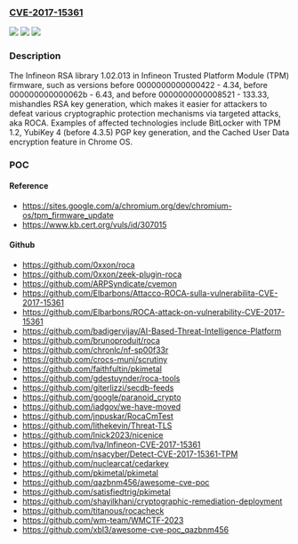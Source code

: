 ### [CVE-2017-15361](https://cve.mitre.org/cgi-bin/cvename.cgi?name=CVE-2017-15361)
![](https://img.shields.io/static/v1?label=Product&message=n%2Fa&color=blue)
![](https://img.shields.io/static/v1?label=Version&message=n%2Fa%20&color=brightgreen)
![](https://img.shields.io/static/v1?label=Vulnerability&message=n%2Fa&color=brightgreen)

### Description

The Infineon RSA library 1.02.013 in Infineon Trusted Platform Module (TPM) firmware, such as versions before 0000000000000422 - 4.34, before 000000000000062b - 6.43, and before 0000000000008521 - 133.33, mishandles RSA key generation, which makes it easier for attackers to defeat various cryptographic protection mechanisms via targeted attacks, aka ROCA. Examples of affected technologies include BitLocker with TPM 1.2, YubiKey 4 (before 4.3.5) PGP key generation, and the Cached User Data encryption feature in Chrome OS.

### POC

#### Reference
- https://sites.google.com/a/chromium.org/dev/chromium-os/tpm_firmware_update
- https://www.kb.cert.org/vuls/id/307015

#### Github
- https://github.com/0xxon/roca
- https://github.com/0xxon/zeek-plugin-roca
- https://github.com/ARPSyndicate/cvemon
- https://github.com/Elbarbons/Attacco-ROCA-sulla-vulnerabilita-CVE-2017-15361
- https://github.com/Elbarbons/ROCA-attack-on-vulnerability-CVE-2017-15361
- https://github.com/badigervijay/AI-Based-Threat-Intelligence-Platform
- https://github.com/brunoproduit/roca
- https://github.com/chronlc/nf-sp00f33r
- https://github.com/crocs-muni/scrutiny
- https://github.com/faithfultin/pkimetal
- https://github.com/gdestuynder/roca-tools
- https://github.com/giterlizzi/secdb-feeds
- https://github.com/google/paranoid_crypto
- https://github.com/iadgov/we-have-moved
- https://github.com/jnpuskar/RocaCmTest
- https://github.com/lithekevin/Threat-TLS
- https://github.com/lnick2023/nicenice
- https://github.com/lva/Infineon-CVE-2017-15361
- https://github.com/nsacyber/Detect-CVE-2017-15361-TPM
- https://github.com/nuclearcat/cedarkey
- https://github.com/pkimetal/pkimetal
- https://github.com/qazbnm456/awesome-cve-poc
- https://github.com/satisfiedtrig/pkimetal
- https://github.com/shayilkhani/cryptographic-remediation-deployment
- https://github.com/titanous/rocacheck
- https://github.com/wm-team/WMCTF-2023
- https://github.com/xbl3/awesome-cve-poc_qazbnm456

